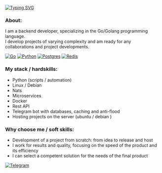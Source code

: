
[![Typing SVG](https://readme-typing-svg.herokuapp.com?font=Fira+Code&size=25&duration=10000&pause=1000&color=F7F7F7&width=435&lines=wnderbin)](https://git.io/typing-svg)


### About:
I am a backend developer, specializing in the Go/Golang programming language. \
I develop projects of varying complexity and am ready for any collaborations and project developments.

[![Go](https://img.shields.io/badge/Go-%2300ADD8.svg?&logo=go&logoColor=white)](#)
[![Python](https://img.shields.io/badge/Python-3776AB?logo=python&logoColor=fff)](#)
[![Postgres](https://img.shields.io/badge/Postgres-%23316192.svg?logo=postgresql&logoColor=white)](#)
[![Redis](https://img.shields.io/badge/Redis-%23DD0031.svg?logo=redis&logoColor=white)](#)

### My stack / hardskills:
* Python (scripts / automation)
* Linux / Debian
* Nats
* Microservices
* Docker
* Rest API
* Telegram bot with databases, caching and anti-flood
* Hosting projects on the server (ubuntu / debian )

### Why choose me / soft skills:
* Development of a project from scratch: from idea to release and host
* I work for results and quality, focusing on the speed of the product and its efficiency
* I can select a competent solution for the needs of the final product

[![Telegram](https://img.shields.io/badge/Telegram-2CA5E0?logo=telegram&logoColor=white)](https://t.me/wnderbin)
